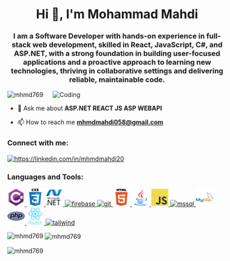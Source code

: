 <h1 align="center">Hi 👋, I'm Mohammad Mahdi</h1>
<h3 align="center">I am a Software Developer with hands-on experience in full-stack web development, skilled in React, JavaScript, C#, and ASP.NET, with a strong foundation in building user-focused applications and a proactive approach to learning new technologies, thriving in collaborative settings and delivering reliable, maintainable code.</h3>

<img align="right" alt="Coding" width="400" src="https://images.unsplash.com/photo-1607799279861-4dd421887fb3?fm=jpg&q=60&w=3000&ixlib=rb-4.0.3&ixid=M3wxMjA3fDB8MHxzZWFyY2h8Mnx8cHJvZ3JhbW1pbmd8ZW58MHx8MHx8fDA%3D">


<p align="left"> <img src="https://komarev.com/ghpvc/?username=mhmd769&label=Profile%20views&color=0e75b6&style=flat" alt="mhmd769" /> </p>

- 💬 Ask me about **ASP.NET REACT JS ASP WEBAPI**

- 📫 How to reach me **mhmdmahdi058@gmail.com**

<h3 align="left">Connect with me:</h3>
<p align="left">
<a href="https://linkedin.com/in/https://linkedin.com/in/mhmdmahdi20" target="blank"><img align="center" src="https://raw.githubusercontent.com/rahuldkjain/github-profile-readme-generator/master/src/images/icons/Social/linked-in-alt.svg" alt="https://linkedin.com/in/mhmdmahdi20" height="30" width="40" /></a>
</p>

<h3 align="left">Languages and Tools:</h3>
<p align="left"> <a href="https://www.w3schools.com/cs/" target="_blank" rel="noreferrer"> <img src="https://raw.githubusercontent.com/devicons/devicon/master/icons/csharp/csharp-original.svg" alt="csharp" width="40" height="40"/> </a> <a href="https://www.w3schools.com/css/" target="_blank" rel="noreferrer"> <img src="https://raw.githubusercontent.com/devicons/devicon/master/icons/css3/css3-original-wordmark.svg" alt="css3" width="40" height="40"/> </a> <a href="https://dotnet.microsoft.com/" target="_blank" rel="noreferrer"> <img src="https://raw.githubusercontent.com/devicons/devicon/master/icons/dot-net/dot-net-original-wordmark.svg" alt="dotnet" width="40" height="40"/> </a> <a href="https://firebase.google.com/" target="_blank" rel="noreferrer"> <img src="https://www.vectorlogo.zone/logos/firebase/firebase-icon.svg" alt="firebase" width="40" height="40"/> </a> <a href="https://git-scm.com/" target="_blank" rel="noreferrer"> <img src="https://www.vectorlogo.zone/logos/git-scm/git-scm-icon.svg" alt="git" width="40" height="40"/> </a> <a href="https://www.w3.org/html/" target="_blank" rel="noreferrer"> <img src="https://raw.githubusercontent.com/devicons/devicon/master/icons/html5/html5-original-wordmark.svg" alt="html5" width="40" height="40"/> </a> <a href="https://www.java.com" target="_blank" rel="noreferrer"> <img src="https://raw.githubusercontent.com/devicons/devicon/master/icons/java/java-original.svg" alt="java" width="40" height="40"/> </a> <a href="https://developer.mozilla.org/en-US/docs/Web/JavaScript" target="_blank" rel="noreferrer"> <img src="https://raw.githubusercontent.com/devicons/devicon/master/icons/javascript/javascript-original.svg" alt="javascript" width="40" height="40"/> </a> <a href="https://www.microsoft.com/en-us/sql-server" target="_blank" rel="noreferrer"> <img src="https://www.svgrepo.com/show/303229/microsoft-sql-server-logo.svg" alt="mssql" width="40" height="40"/> </a> <a href="https://www.mysql.com/" target="_blank" rel="noreferrer"> <img src="https://raw.githubusercontent.com/devicons/devicon/master/icons/mysql/mysql-original-wordmark.svg" alt="mysql" width="40" height="40"/> </a> <a href="https://www.php.net" target="_blank" rel="noreferrer"> <img src="https://raw.githubusercontent.com/devicons/devicon/master/icons/php/php-original.svg" alt="php" width="40" height="40"/> </a> <a href="https://reactjs.org/" target="_blank" rel="noreferrer"> <img src="https://raw.githubusercontent.com/devicons/devicon/master/icons/react/react-original-wordmark.svg" alt="react" width="40" height="40"/> </a> <a href="https://tailwindcss.com/" target="_blank" rel="noreferrer"> <img src="https://www.vectorlogo.zone/logos/tailwindcss/tailwindcss-icon.svg" alt="tailwind" width="40" height="40"/> </a> </p>

<p><img align="left" src="https://github-readme-stats.vercel.app/api/top-langs?username=mhmd769&show_icons=true&locale=en&layout=compact" alt="mhmd769" /></p>

<p>&nbsp;<img align="center" src="https://github-readme-stats.vercel.app/api?username=mhmd769&show_icons=true&locale=en" alt="mhmd769" /></p>

<p><img align="center" src="https://github-readme-streak-stats.herokuapp.com/?user=mhmd769&" alt="mhmd769" /></p>
